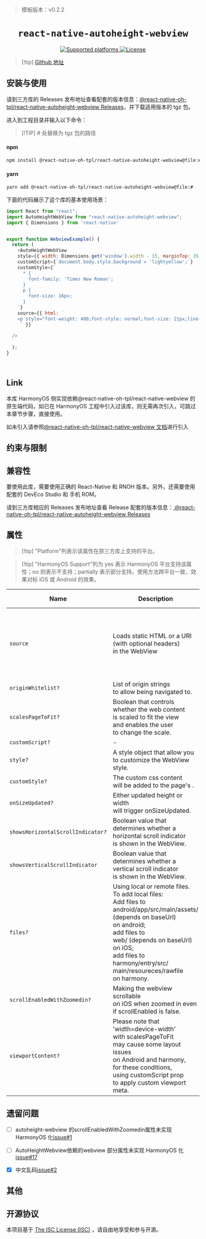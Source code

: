 <!-- {% raw %} -->
> 模板版本：v0.2.2

<p align="center">
  <h1 align="center"> <code>react-native-autoheight-webview</code> </h1>
</p>
<p align="center">
    <a href="https://github.com/iou90/react-native-autoheight-webview">
        <img src="https://img.shields.io/badge/platforms-android%20%7C%20ios%20%7C%20harmony%20-lightgrey.svg" alt="Supported platforms" />
    </a>
    <a href="https://github.com/iou90/react-native-autoheight-webview/blob/master/LICENSE">
        <img src="https://img.shields.io/badge/license-ISC-green.svg" alt="License" />
    </a>
</p>

> [!tip] [Github 地址](https://github.com/react-native-oh-library/react-native-autoheight-webview)

## 安装与使用

请到三方库的 Releases 发布地址查看配套的版本信息：[@react-native-oh-tpl/react-native-autoheight-webview Releases](https://github.com/react-native-oh-library/react-native-autoheight-webview/releases)，并下载适用版本的 tgz 包。

进入到工程目录并输入以下命令：

> [!TIP] # 处替换为 tgz 包的路径

<!-- tabs:start -->

#### **npm**

```bash
npm install @react-native-oh-tpl/react-native-autoheight-webview@file:#
```

#### **yarn**

```bash
yarn add @react-native-oh-tpl/react-native-autoheight-webview@file:#
```

<!-- tabs:end -->


下面的代码展示了这个库的基本使用场景：


```js
import React from "react";
import AutoHeightWebView from "react-native-autoheight-webview";
import { Dimensions } from 'react-native'


export function WebviewExample() {
  return (
    <AutoHeightWebView
    style={{ width: Dimensions.get('window').width - 15, marginTop: 35,}}
    customScript={`document.body.style.background = 'lightyellow';`}
    customStyle={`
      * {
        font-family: 'Times New Roman';
      }
      p {
        font-size: 16px;
      }
    `}
    source={{ html: `
    <p style="font-weight: 400;font-style: normal;font-size: 21px;line-height: 1.58;letter-spacing: -.003em;">Tags are great for describing the essence of your story in a single word or phrase, but stories are rarely about a single thing. <span style="background-color: transparent !important;background-image: linear-gradient(to bottom, rgba(146, 249, 190, 1), rgba(146, 249, 190, 1));">If I pen a story about moving across the country to start a new job in a car with my husband, two cats, a dog, and a tarantula, I wouldn’t only tag the piece with “moving”. I’d also use the tags “pets”, “marriage”, “career change”, and “travel tips”.</span></p>
     ` }}
    
  />
  
  );
}




```

## Link

本库 HarmonyOS 侧实现依赖@react-native-oh-tpl/react-native-webview 的原生端代码，如已在 HarmonyOS 工程中引入过该库，则无需再次引入，可跳过本章节步骤，直接使用。

如未引入请参照[@react-native-oh-tpl/react-native-webview 文档](/zh-cn/react-native-webview.md)进行引入

## 约束与限制

## 兼容性

要使用此库，需要使用正确的 React-Native 和 RNOH 版本。另外，还需要使用配套的 DevEco Studio 和 手机 ROM。

请到三方库相应的 Releases 发布地址查看 Release 配套的版本信息：[ @react-native-oh-tpl/react-native-autoheight-webview Releases](https://github.com/react-native-oh-library/react-native-autoheight-webview/releases)

## 属性

> [!tip] "Platform"列表示该属性在原三方库上支持的平台。

> [!tip] "HarmonyOS Support"列为 yes 表示 HarmonyOS 平台支持该属性；no 则表示不支持；partially 表示部分支持。使用方法跨平台一致，效果对标 iOS 或 Android 的效果。

| Name                              | Description                                                                                                                                                                                                                                                                                                  | Type                                                               | Required | Platform | HarmonyOS Support                                                                                                 |
|-----------------------------------|--------------------------------------------------------------------------------------------------------------------------------------------------------------------------------------------------------------------------------------------------------------------------------------------------------------|--------------------------------------------------------------------|----------|----------|-------------------------------------------------------------------------------------------------------------------|
| `source`                          | Loads static HTML or a URI<br/> (with optional headers) <br />in the WebView                                                                                                                                                                                                                                 | object                                                             | yes      | All      | partially (Only of: <br />**Load uri :**<br />uri <br />headers <br />**Static HTML :**<br />html <br />baseUrl ) |
| `originWhitelist?`                | List of origin strings<br/> to allow being navigated to.                                                                                                                                                                                                                                                     | string[]                                                           | No       | All      | yes                                                                                                               |
| `scalesPageToFit?`                | Boolean that controls<br/> whether the web content<br/> is scaled to fit the view<br/> and enables the user<br/> to change the scale.                                                                                                                                                                        | boolean                                                            | No       | android  | yes                                                                                                               |
| `customScript?`                   | -                                                                                                                                                                                                                                                                                                            | string                                                             | No       | All      | yes                                                                                                               |
| `style?`                          | A style object that allow you<br/> to customize the WebView style.                                                                                                                                                                                                                                           | Style                                                              | No       | All      | yes                                                                                                               |
| `customStyle?`                    | The custom css content<br/> will be added to the page's <head>.                                                                                                                                                                                                                                              | string                                                             | No       | All      | yes                                                                                                               |
| `onSizeUpdated?`                  | Either updated height or width<br/> will trigger onSizeUpdated.                                                                                                                                                                                                                                              | function                                                           | No       | All      | yes                                                                                                               |
| `showsHorizontalScrollIndicator?` | Boolean value that <br/>determines whether a <br/>horizontal scroll indicator <br/>is shown in the WebView.                                                                                                                                                                                                  | boolean                                                            | No       | All      | yes                                                                                                               |
| `showsVerticalScrollIndicator`    | Boolean value that <br/> determines whether a <br/> vertical scroll indicator<br/>  is shown in the WebView.                                                                                                                                                                                                 | boolean                                                            | No       | All      | yes                                                                                                               |
| `files?`                          | Using local or remote files. <br />To add local files:<br/>  Add files to <br/> android/app/src/main/assets/ <br/> (depends on baseUrl) <br/>on android;<br/>  add files to <br/> web/ (depends on baseUrl) on iOS;<br/>  add files to <br/>harmony/entry/src/<br/> main/resoureces/rawfile<br/> on harmony. | arrayOf(<br/>{ href: string, <br/>type: string,<br/> rel:string }) | No       | All      | yes                                                                                                               |
| `scrollEnabledWithZoomedin?`      | Making the webview scrollable<br /> on iOS when zoomed in even <br />if scrollEnabled is false.                                                                                                                                                                                                              | boolean                                                            | No       | ios      | no                                                                                                                |
| `viewportContent?`                | Please note that<br /> 'width=device-width'<br/> with scalesPageToFit<br/>  may cause some layout issues <br/> on Android and harmony, <br/>for these conditions, <br/>using customScript prop<br /> to apply custom viewport meta.                                                                          | string                                                             | No       | All      | yes                                                                                                               |

## 遗留问题

- [ ] autoheight-webview 的scrollEnabledWithZoomedin属性未实现 HarmonyOS 化[issue#1](https://github.com/react-native-oh-library/react-native-autoheight-webview/issues/1)

- [ ] AutoHeightWebview依赖的webview 部分属性未实现 HarmonyOS 化[issue#17](https://github.com/react-native-oh-library/react-native-webview/issues/17)

- [x] 中文乱码[issue#2](https://github.com/react-native-oh-library/react-native-autoheight-webview/issues/2)

## 其他

## 开源协议

本项目基于 [The ISC License (ISC)](https://github.com/iou90/react-native-autoheight-webview/blob/master/LICENSE) ，请自由地享受和参与开源。

<!-- {% endraw %} -->